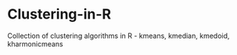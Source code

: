 Clustering-in-R
===============

Collection of clustering algorithms in R - kmeans, kmedian, kmedoid, kharmonicmeans
